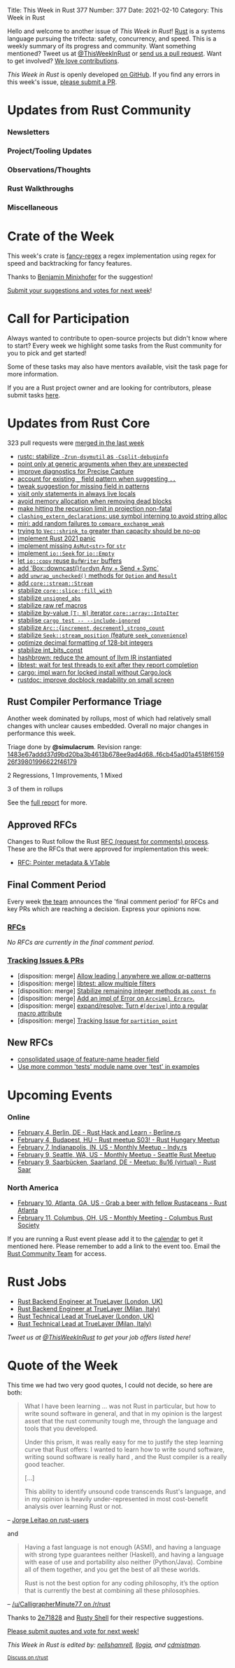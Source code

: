 Title: This Week in Rust 377
Number: 377
Date: 2021-02-10
Category: This Week in Rust

Hello and welcome to another issue of *This Week in Rust*!
[Rust](http://rust-lang.org) is a systems language pursuing the trifecta: safety, concurrency, and speed.
This is a weekly summary of its progress and community.
Want something mentioned? Tweet us at [@ThisWeekInRust](https://twitter.com/ThisWeekInRust) or [send us a pull request](https://github.com/rust-lang/this-week-in-rust).
Want to get involved? [We love contributions](https://github.com/rust-lang/rust/blob/master/CONTRIBUTING.md).

*This Week in Rust* is openly developed [on GitHub](https://github.com/rust-lang/this-week-in-rust).
If you find any errors in this week's issue, [please submit a PR](https://github.com/rust-lang/this-week-in-rust/pulls).

# Updates from Rust Community

### Newsletters

### Project/Tooling Updates

### Observations/Thoughts

### Rust Walkthroughs

### Miscellaneous

# Crate of the Week

This week's crate is [fancy-regex](https://github.com/fancy-regex/fancy-regex) a regex implementation using regex for speed and backtracking for fancy features.

Thanks to [Benjamin Minixhofer](https://users.rust-lang.org/t/crate-of-the-week/2704/877) for the suggestion!

[Submit your suggestions and votes for next week][submit_crate]!

[submit_crate]: https://users.rust-lang.org/t/crate-of-the-week/2704

# Call for Participation

Always wanted to contribute to open-source projects but didn't know where to start?
Every week we highlight some tasks from the Rust community for you to pick and get started!

Some of these tasks may also have mentors available, visit the task page for more information.

If you are a Rust project owner and are looking for contributors, please submit tasks [here][guidelines].

[guidelines]: https://users.rust-lang.org/t/twir-call-for-participation/4821

# Updates from Rust Core

323 pull requests were [merged in the last week][merged]

[merged]: https://github.com/search?q=is%3Apr+org%3Arust-lang+is%3Amerged+merged%3A2021-01-25..2021-02-01

* [rustc: stabilize `-Zrun-dsymutil` as `-Csplit-debuginfo`](https://github.com/rust-lang/rust/pull/79570)
* [point only at generic arguments when they are unexpected](https://github.com/rust-lang/rust/pull/79591)
* [improve diagnostics for Precise Capture](https://github.com/rust-lang/rust/pull/81062)
* [account for existing `_` field pattern when suggesting `..`](https://github.com/rust-lang/rust/pull/81422)
* [tweak suggestion for missing field in patterns](https://github.com/rust-lang/rust/pull/81416)
* [visit only statements in always live locals](https://github.com/rust-lang/rust/pull/81440)
* [avoid memory allocation when removing dead blocks](https://github.com/rust-lang/rust/pull/81470)
* [make hitting the recursion limit in projection non-fatal](https://github.com/rust-lang/rust/pull/81055)
* [`clashing_extern_declarations`: use symbol interning to avoid string alloc](https://github.com/rust-lang/rust/pull/81453)
* [miri: add random failures to `compare_exchange_weak`](https://github.com/rust-lang/miri/pull/1686)
* [trying to `Vec::shrink_to` greater than capacity should be no-op](https://github.com/rust-lang/rust/pull/81335)
* [implement Rust 2021 panic](https://github.com/rust-lang/rust/pull/80851)
* [implement missing `AsMut<str>` for `str`](https://github.com/rust-lang/rust/pull/80279)
* [implement `io::Seek` for `io::Empty`](https://github.com/rust-lang/rust/pull/78044)
* [let `io::copy` reuse `BufWriter` buffers](https://github.com/rust-lang/rust/pull/78641)
* [add 'Box::downcast()` for `dyn Any + Send + Sync`](https://github.com/rust-lang/rust/pull/80945)
* [add `unwrap_unchecked()` methods for `Option` and `Result`](https://github.com/rust-lang/rust/pull/80876)
* [add `core::stream::Stream`](https://github.com/rust-lang/rust/pull/79023)
* [stabilize `core::slice::fill_with`](https://github.com/rust-lang/rust/pull/81048)
* [stabilize `unsigned_abs`](https://github.com/rust-lang/rust/pull/80959)
* [stabilize raw ref macros](https://github.com/rust-lang/rust/pull/80886)
* [stabilize by-value `[T; N]` iterator `core::array::IntoIter`](https://github.com/rust-lang/rust/pull/80470)
* [stabilise `cargo test -- --include-ignored`](https://github.com/rust-lang/rust/pull/80053)
* [stabilize `Arc::`{`increment`, `decrement`}`_strong_count`](https://github.com/rust-lang/rust/pull/79285)
* [stabilize `Seek::stream_position` (feature `seek_convenience`)](https://github.com/rust-lang/rust/pull/70904)
* [optimize decimal formatting of 128-bit integers](https://github.com/rust-lang/rust/pull/81484)
* [stabilize int_bits_const](https://github.com/rust-lang/rust/pull/81590)
* [hashbrown: reduce the amount of llvm IR instantiated](https://github.com/rust-lang/hashbrown/pull/205)
* [libtest: wait for test threads to exit after they report completion](https://github.com/rust-lang/rust/pull/81367)
* [cargo: impl warn for locked install without Cargo.lock](https://github.com/rust-lang/cargo/pull/9108)
* [rustdoc: improve docblock readability on small screen](https://github.com/rust-lang/rust/pull/81563)

## Rust Compiler Performance Triage

Another week dominated by rollups, most of which had relatively small changes
with unclear causes embedded. Overall no major changes in performance this week.

Triage done by **@simulacrum**.
Revision range: [1483e67addd37d9bd20ba3b4613b678ee9ad4d68..f6cb45ad01a4518f615926f39801996622f46179](https://perf.rust-lang.org/?start=1483e67addd37d9bd20ba3b4613b678ee9ad4d68&end=f6cb45ad01a4518f615926f39801996622f46179&absolute=false&stat=instructions%3Au)

2 Regressions, 1 Improvements, 1 Mixed

3 of them in rollups

See the [full report](https://github.com/rust-lang/rustc-perf/blob/master/triage/2021-02-02.md) for more.

## Approved RFCs

Changes to Rust follow the Rust [RFC (request for comments) process](https://github.com/rust-lang/rfcs#rust-rfcs). These
are the RFCs that were approved for implementation this week:

* [RFC: Pointer metadata & VTable](https://github.com/rust-lang/rfcs/pull/2580)

## Final Comment Period

Every week [the team](https://www.rust-lang.org/team.html) announces the
'final comment period' for RFCs and key PRs which are reaching a
decision. Express your opinions now.

### [RFCs](https://github.com/rust-lang/rfcs/labels/final-comment-period)

*No RFCs are currently in the final comment period.*

### [Tracking Issues & PRs](https://github.com/rust-lang/rust/labels/final-comment-period)

* [disposition: merge] [Allow leading | anywhere we allow or-patterns](https://github.com/rust-lang/rust/issues/81415)
* [disposition: merge] [libtest: allow multiple filters](https://github.com/rust-lang/rust/pull/81356)
* [disposition: merge] [Stabilize remaining integer methods as `const fn`](https://github.com/rust-lang/rust/pull/80962)
* [disposition: merge] [Add an impl of Error on `Arc<impl Error>`.](https://github.com/rust-lang/rust/pull/80553)
* [disposition: merge] [expand/resolve: Turn `#[derive]` into a regular macro attribute](https://github.com/rust-lang/rust/pull/79078)
* [disposition: merge] [Tracking Issue for `partition_point`](https://github.com/rust-lang/rust/issues/73831)

## New RFCs

* [consolidated usage of feature-name header field](https://github.com/rust-lang/rfcs/pull/3071)
* [Use more common 'tests' module name over 'test' in examples](https://github.com/rust-lang/rfcs/pull/3070)

# Upcoming Events

### Online
* [February 4, Berlin, DE - Rust Hack and Learn - Berline.rs](https://www.meetup.com/opentechschool-berlin/events/txcprryccdbgb/)
* [February 4, Budapest, HU - Rust meetup S03! - Rust Hungary Meetup](https://www.meetup.com/Rust-Hungary-Meetup/events/275579644/)
* [February 7, Indianapolis, IN, US - Monthly Meetup - Indy.rs](https://www.meetup.com/indyrs/events/246726699/)
* [February 9, Seattle, WA, US - Monthly Meetup - Seattle Rust Meetup](https://www.meetup.com/Seattle-Rust-Meetup/events/gskksryccdbmb/)
* [February 9, Saarbücken, Saarland, DE - Meetup: 8u16 (virtual) - Rust Saar](https://www.meetup.com/de-DE/Rust-Saar/events/275720207/)

### North America
* [February 10, Atlanta, GA, US - Grab a beer with fellow Rustaceans - Rust Atlanta](https://www.meetup.com/Rust-ATL/events/qxqdgryccdbnb/)
* [February 11, Columbus, OH, US - Monthly Meeting - Columbus Rust Society](https://www.meetup.com/columbus-rs/events/dpkhgryccdbpb/)

If you are running a Rust event please add it to the [calendar] to get
it mentioned here. Please remember to add a link to the event too.
Email the [Rust Community Team][community] for access.

[calendar]: https://www.google.com/calendar/embed?src=apd9vmbc22egenmtu5l6c5jbfc%40group.calendar.google.com
[community]: mailto:community-team@rust-lang.org

# Rust Jobs

* [Rust Backend Engineer at TrueLayer (London, UK)](https://apply.workable.com/truelayer/j/D07759DAF6/)
* [Rust Backend Engineer at TrueLayer (Milan, Italy)](https://apply.workable.com/truelayer/j/F13E839E3B/)
* [Rust Technical Lead at TrueLayer (London, UK)](https://apply.workable.com/truelayer/j/3B78A6F6F4/)
* [Rust Technical Lead at TrueLayer (Milan, Italy)](https://apply.workable.com/truelayer/j/8D8D56C09E/)

*Tweet us at [@ThisWeekInRust](https://twitter.com/ThisWeekInRust) to get your job offers listed here!*

# Quote of the Week

This time we had two very good quotes, I could not decide, so here are both:

> What I have been learning ... was not Rust in particular, but how to write sound software in general, and that in my opinion is the largest asset that the rust community tough me, through the language and tools that you developed.
>
> Under this prism, it was really easy for me to justify the step learning curve that Rust offers: I wanted to learn how to write sound software, writing sound software is really hard , and the Rust compiler is a really good teacher.
>
> \[...\]
>
> This ability to identify unsound code transcends Rust's language, and in my opinion is heavily under-represented in most cost-benefit analysis over learning Rust or not.

– [Jorge Leitao on rust-users](https://users.rust-lang.org/t/thank-you-for-the-teaching-on-how-to-write-sound-software/54714)

and

> Having a fast language is not enough (ASM), and having a language with strong type guarantees neither (Haskell), and having a language with ease of use and portability also neither (Python/Java). Combine all of them together, and you get the best of all these worlds.
>
> Rust is not the best option for any coding philosophy, it’s the option that is currently the best at combining all these philosophies.

– [/u/CalligrapherMinute77 on /r/rust](https://www.reddit.com/r/rust/comments/l7vvo9/writing_a_proposal_to_use_rust_at_work/gl9lfk8)

Thanks to [2e71828](https://users.rust-lang.org/t/twir-quote-of-the-week/328/996) and [Rusty Shell](https://users.rust-lang.org/t/twir-quote-of-the-week/328/998) for their respective suggestions.

[Please submit quotes and vote for next week!](https://users.rust-lang.org/t/twir-quote-of-the-week/328)

*This Week in Rust is edited by: [nellshamrell](https://github.com/nellshamrell), [llogiq](https://github.com/llogiq), and [cdmistman](https://github.com/cdmistman).*

<small>[Discuss on r/rust](https://www.reddit.com/r/rust/comments/k5nsab/this_week_in_rust_367/)</small>

